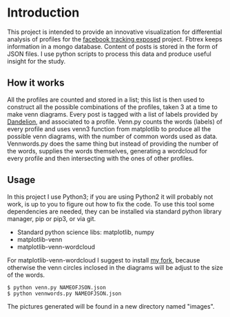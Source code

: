 # Introduction
This project is intended to provide an innovative visualization for differential analysis of profiles for the [facebook tracking exposed](https://facebook.tracking.exposed/) project. Fbtrex keeps information in a mongo database. Content of posts is stored in the form of JSON files. I use python scripts to process this data and produce useful insight for the study.

## How it works
All the profiles are counted and stored in a list; this list is then used to construct all the possible combinations of the profiles, taken 3 at a time to make venn diagrams. Every post is tagged with a list of labels provided by [Dandelion](https://dandelion.eu/), and associated to a profile.
Venn.py counts the words (labels) of every profile and uses venn3 function from matplotlib to produce all the possible venn diagrams, with the number of common words used as data.
Vennwords.py does the same thing but instead of providing the number of the words, supplies the words themselves, generating a wordcloud for every profile and then intersecting with the ones of other profiles.

## Usage
In this project I use Python3; if you are using Python2 it will probably not work, is up to you to figure out how to fix the code. To use this tool some dependencies are needed, they can be installed via standard python library manager, pip or pip3, or via git.
* Standard python science libs: matplotlib, numpy
* matplotlib-venn
* matplotlib-venn-wordcloud

For matplotlib-venn-wordcloud I suggest to install [my fork](https://github.com/rugantio/matplotlib_venn_wordcloud), because otherwise the venn circles inclosed in the diagrams will be adjust to the size of the words.

```
$ python venn.py NAMEOFJSON.json
$ python vennwords.py NAMEOFJSON.json
```
The pictures generated will be found in a new directory named "images". 
